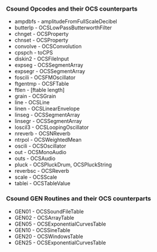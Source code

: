 ### Csound Opcodes and their OCS counterparts

* ampdbfs   - amplitudeFromFullScaleDecibel
* butterlp  - OCSLowPassButterworthFilter
* chnget    - OCSProperty
* chnset    - OCSProperty
* convolve  - OCSConvolution
* cpspch    - toCPS
* diskin2   - OCSFileInput
* expseg    - OCSSegmentArray
* expsegr   - OCSSegmentArray
* foscili   - OCSFMOscillator
* ftgentmp  - OCSFTable
* ftlen     - [ftable length]
* grain     - OCSGrain
* line      - OCSLine
* linen     - OCSLinearEnvelope
* linseg    - OCSSegmentArray
* linsegr   - OCSSegmentArray
* loscil3   - OCSLoopingOscillator
* nreverb   - OCSNReverb
* ntrpol    - OCSWeightedMean
* oscili    - OCSOscillator
* out       - OCSMonoAudio
* outs      - OCSAudio
* pluck     - OCSPluckDrum, OCSPluckString
* reverbsc  - OCSReverb
* scale     - OCSScale
* tablei    - OCSTableValue

### Csound GEN Routines and their OCS counterparts

* GEN01 - OCSSoundFileTable
* GEN02 - OCSArrayTable
* GEN05 - OCSExponentialCurvesTable
* GEN10 - OCSSineTable
* GEN20 - OCSWindowsTable
* GEN25 - OCSExponentialCurvesTable

